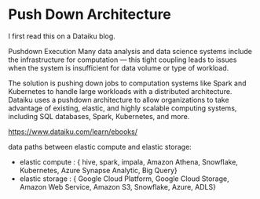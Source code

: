 # Push Down Architecture
I first read this on a Dataiku blog.  

Pushdown Execution
Many data analysis and data science systems include the infrastructure for computation — this tight coupling leads to issues when the system is insufficient for data volume or type of workload.

The solution is pushing down jobs to computation systems like Spark and Kubernetes to handle large workloads with a distributed architecture. Dataiku uses a pushdown architecture to allow organizations to take advantage of existing, elastic, and highly scalable computing systems, including SQL databases, Spark, Kubernetes, and more.

https://www.dataiku.com/learn/ebooks/


data paths between elastic compute and elastic storage:
- elastic compute : { hive, spark, impala, Amazon Athena, Snowflake, Kubernetes, Azure Synapse Analytic, Big Query}
- elastic storage : { Google Cloud Platform, Google Cloud Storage, Amazon Web Service, Amazon S3, Snowflake, Azure, ADLS}
